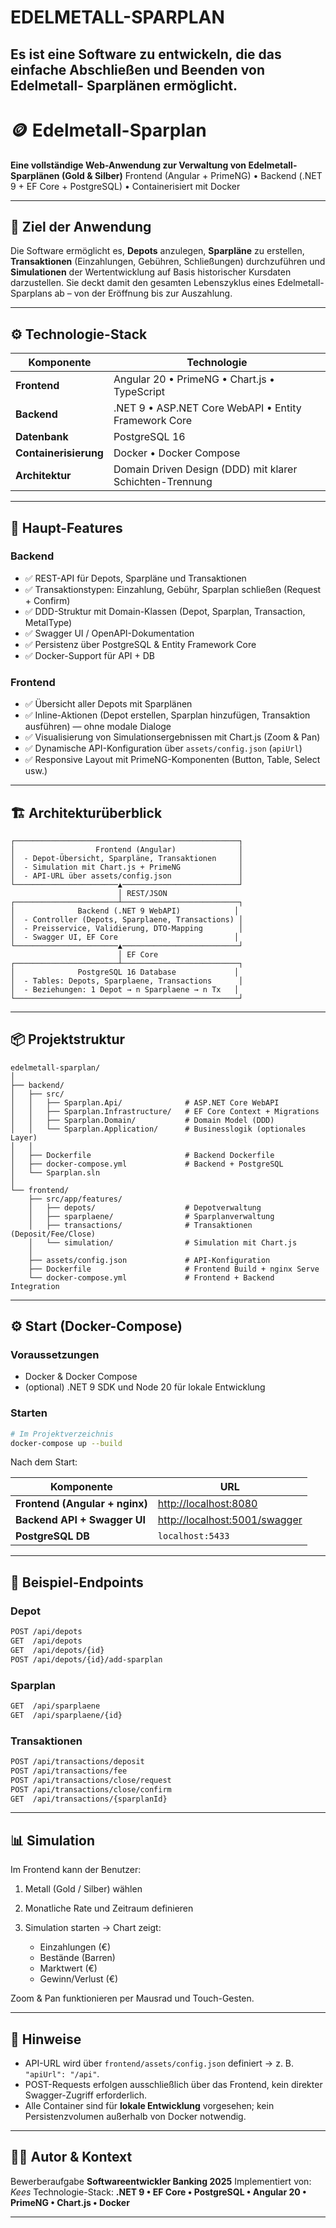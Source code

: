 # EDELMETALL-SPARPLAN
Es ist eine Software zu entwickeln, die das einfache Abschließen und Beenden von Edelmetall- Sparplänen ermöglicht. 
---

# 🪙 Edelmetall-Sparplan

**Eine vollständige Web-Anwendung zur Verwaltung von Edelmetall-Sparplänen (Gold & Silber)**
Frontend (Angular + PrimeNG) • Backend (.NET 9 + EF Core + PostgreSQL) • Containerisiert mit Docker

---

## 💼 Ziel der Anwendung

Die Software ermöglicht es, **Depots** anzulegen, **Sparpläne** zu erstellen, **Transaktionen** (Einzahlungen, Gebühren, Schließungen) durchzuführen und **Simulationen** der Wertentwicklung auf Basis historischer Kursdaten darzustellen.
Sie deckt damit den gesamten Lebenszyklus eines Edelmetall-Sparplans ab – von der Eröffnung bis zur Auszahlung.

---

## ⚙️ Technologie-Stack

| Komponente            | Technologie                                              |
| --------------------- | -------------------------------------------------------- |
| **Frontend**          | Angular 20 • PrimeNG • Chart.js • TypeScript             |
| **Backend**           | .NET 9 • ASP.NET Core WebAPI • Entity Framework Core     |
| **Datenbank**         | PostgreSQL 16                                            |
| **Containerisierung** | Docker • Docker Compose                                  |
| **Architektur**       | Domain Driven Design (DDD) mit klarer Schichten-Trennung |

---

## 🚀 Haupt-Features

### Backend

* ✅ REST-API für Depots, Sparpläne und Transaktionen
* ✅ Transaktionstypen: Einzahlung, Gebühr, Sparplan schließen (Request + Confirm)
* ✅ DDD-Struktur mit Domain-Klassen (Depot, Sparplan, Transaction, MetalType)
* ✅ Swagger UI / OpenAPI-Dokumentation
* ✅ Persistenz über PostgreSQL & Entity Framework Core
* ✅ Docker-Support für API + DB

### Frontend

* ✅ Übersicht aller Depots mit Sparplänen
* ✅ Inline-Aktionen (Depot erstellen, Sparplan hinzufügen, Transaktion ausführen) — ohne modale Dialoge
* ✅ Visualisierung von Simulationsergebnissen mit Chart.js (Zoom & Pan)
* ✅ Dynamische API-Konfiguration über `assets/config.json` (`apiUrl`)
* ✅ Responsive Layout mit PrimeNG-Komponenten (Button, Table, Select usw.)

---

## 🏗 Architekturüberblick

```
┌──────────────────────────────────────────────────┐
│                  Frontend (Angular)              │
│  - Depot-Übersicht, Sparpläne, Transaktionen     │
│  - Simulation mit Chart.js + PrimeNG             │
│  - API-URL über assets/config.json               │
└───────────────────────▲──────────────────────────┘
                        │ REST/JSON
┌───────────────────────┴──────────────────────────┐
│              Backend (.NET 9 WebAPI)            │
│  - Controller (Depots, Sparplaene, Transactions) │
│  - Preisservice, Validierung, DTO-Mapping        │
│  - Swagger UI, EF Core                          │
└───────────────────────▲──────────────────────────┘
                        │ EF Core
┌───────────────────────┴──────────────────────────┐
│              PostgreSQL 16 Database             │
│  - Tables: Depots, Sparplaene, Transactions      │
│  - Beziehungen: 1 Depot → n Sparplaene → n Tx   │
└──────────────────────────────────────────────────┘
```

---

## 📦 Projektstruktur

```
edelmetall-sparplan/
│
├── backend/
│   ├── src/
│   │   ├── Sparplan.Api/              # ASP.NET Core WebAPI
│   │   ├── Sparplan.Infrastructure/   # EF Core Context + Migrations
│   │   ├── Sparplan.Domain/           # Domain Model (DDD)
│   │   └── Sparplan.Application/      # Businesslogik (optionales Layer)
│   │
│   ├── Dockerfile                     # Backend Dockerfile
│   ├── docker-compose.yml             # Backend + PostgreSQL
│   └── Sparplan.sln
│
└── frontend/
    ├── src/app/features/
    │   ├── depots/                    # Depotverwaltung
    │   ├── sparplaene/                # Sparplanverwaltung
    │   ├── transactions/              # Transaktionen (Deposit/Fee/Close)
    │   └── simulation/                # Simulation mit Chart.js
    │
    ├── assets/config.json             # API-Konfiguration
    ├── Dockerfile                     # Frontend Build + nginx Serve
    └── docker-compose.yml             # Frontend + Backend Integration
```

---

## ⚙️ Start (Docker-Compose)

### Voraussetzungen

* Docker & Docker Compose
* (optional) .NET 9 SDK und Node 20 für lokale Entwicklung

### Starten

```bash
# Im Projektverzeichnis
docker-compose up --build
```

Nach dem Start:

| Komponente                     | URL                                                            |
| ------------------------------ | -------------------------------------------------------------- |
| **Frontend (Angular + nginx)** | [http://localhost:8080](http://localhost:8080)                 |
| **Backend API + Swagger UI**   | [http://localhost:5001/swagger](http://localhost:5001/swagger) |
| **PostgreSQL DB**              | `localhost:5433`                                               |

---

## 🧩 Beispiel-Endpoints

### Depot

```bash
POST /api/depots
GET  /api/depots
GET  /api/depots/{id}
POST /api/depots/{id}/add-sparplan
```

### Sparplan

```bash
GET  /api/sparplaene
GET  /api/sparplaene/{id}
```

### Transaktionen

```bash
POST /api/transactions/deposit
POST /api/transactions/fee
POST /api/transactions/close/request
POST /api/transactions/close/confirm
GET  /api/transactions/{sparplanId}
```

---

## 📊 Simulation

Im Frontend kann der Benutzer:

1. Metall (Gold / Silber) wählen
2. Monatliche Rate und Zeitraum definieren
3. Simulation starten → Chart zeigt:

   * Einzahlungen (€)
   * Bestände (Barren)
   * Marktwert (€)
   * Gewinn/Verlust (€)

Zoom & Pan funktionieren per Mausrad und Touch-Gesten.

---

## 🔐 Hinweise

* API-URL wird über `frontend/assets/config.json` definiert → z. B. `"apiUrl": "/api"`.
* POST-Requests erfolgen ausschließlich über das Frontend, kein direkter Swagger-Zugriff erforderlich.
* Alle Container sind für **lokale Entwicklung** vorgesehen; kein Persistenzvolumen außerhalb von Docker notwendig.

---

## 👨‍💻 Autor & Kontext

Bewerberaufgabe **Softwareentwickler Banking 2025**
Implementiert von: *Kees*
Technologie-Stack: **.NET 9 • EF Core • PostgreSQL • Angular 20 • PrimeNG • Chart.js • Docker**

---

